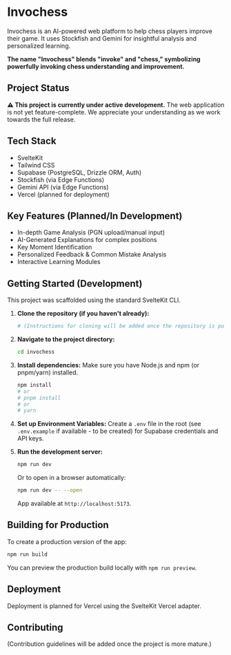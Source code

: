 # Invochess

Invochess is an AI-powered web platform to help chess players improve their game. It uses Stockfish and Gemini for insightful analysis and personalized learning.

**The name "Invochess" blends "invoke" and "chess," symbolizing powerfully invoking chess understanding and improvement.**

## Project Status

**⚠️ This project is currently under active development.** The web application is not yet feature-complete. We appreciate your understanding as we work towards the full release.

## Tech Stack

*   SvelteKit
*   Tailwind CSS
*   Supabase (PostgreSQL, Drizzle ORM, Auth)
*   Stockfish (via Edge Functions)
*   Gemini API (via Edge Functions)
*   Vercel (planned for deployment)

## Key Features (Planned/In Development)

*   In-depth Game Analysis (PGN upload/manual input)
*   AI-Generated Explanations for complex positions
*   Key Moment Identification
*   Personalized Feedback & Common Mistake Analysis
*   Interactive Learning Modules

## Getting Started (Development)

This project was scaffolded using the standard SvelteKit CLI.

1.  **Clone the repository (if you haven't already):**
    ```bash
    # (Instructions for cloning will be added once the repository is public)
    ```
2.  **Navigate to the project directory:**
    ```bash
    cd invochess
    ```
3.  **Install dependencies:**
    Make sure you have Node.js and npm (or pnpm/yarn) installed.
    ```bash
    npm install
    # or
    # pnpm install
    # or
    # yarn
    ```
4.  **Set up Environment Variables:**
    Create a `.env` file in the root (see `.env.example` if available - to be created) for Supabase credentials and API keys.

5.  **Run the development server:**
    ```bash
    npm run dev
    ```
    Or to open in a browser automatically:
    ```bash
    npm run dev -- --open
    ```
    App available at `http://localhost:5173`.

## Building for Production

To create a production version of the app:

```bash
npm run build
```

You can preview the production build locally with `npm run preview`.

## Deployment

Deployment is planned for Vercel using the SvelteKit Vercel adapter.

## Contributing

(Contribution guidelines will be added once the project is more mature.)

